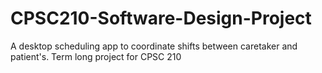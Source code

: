 # CPSC210-Software-Design-Project
A desktop scheduling app to coordinate shifts between caretaker and patient's. Term long project for CPSC 210 
